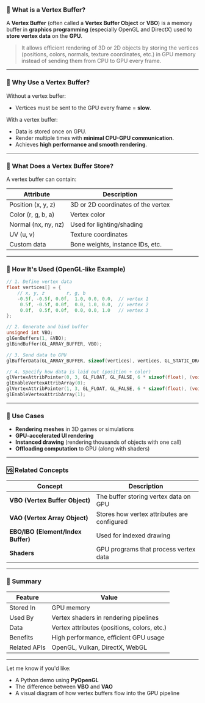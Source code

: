 ### 🧠 What is a **Vertex Buffer**?

A **Vertex Buffer** (often called a **Vertex Buffer Object** or **VBO**) is a memory buffer in **graphics programming** (especially OpenGL and DirectX) used to **store vertex data** on the **GPU**.

> It allows efficient rendering of 3D or 2D objects by storing the vertices (positions, colors, normals, texture coordinates, etc.) in GPU memory instead of sending them from CPU to GPU every frame.

---

### 🧱 Why Use a Vertex Buffer?

Without a vertex buffer:

* Vertices must be sent to the GPU every frame = **slow**.

With a vertex buffer:

* Data is stored once on GPU.
* Render multiple times with **minimal CPU-GPU communication**.
* Achieves **high performance and smooth rendering**.

---

### 🧩 What Does a Vertex Buffer Store?

A vertex buffer can contain:

| Attribute           | Description                        |
| ------------------- | ---------------------------------- |
| Position (x, y, z)  | 3D or 2D coordinates of the vertex |
| Color (r, g, b, a)  | Vertex color                       |
| Normal (nx, ny, nz) | Used for lighting/shading          |
| UV (u, v)           | Texture coordinates                |
| Custom data         | Bone weights, instance IDs, etc.   |

---

### 🔧 How It's Used (OpenGL-like Example)

```c
// 1. Define vertex data
float vertices[] = {
    // x, y, z        r, g, b
    -0.5f, -0.5f, 0.0f,  1.0, 0.0, 0.0,  // vertex 1
     0.5f, -0.5f, 0.0f,  0.0, 1.0, 0.0,  // vertex 2
     0.0f,  0.5f, 0.0f,  0.0, 0.0, 1.0   // vertex 3
};

// 2. Generate and bind buffer
unsigned int VBO;
glGenBuffers(1, &VBO);
glBindBuffer(GL_ARRAY_BUFFER, VBO);

// 3. Send data to GPU
glBufferData(GL_ARRAY_BUFFER, sizeof(vertices), vertices, GL_STATIC_DRAW);

// 4. Specify how data is laid out (position + color)
glVertexAttribPointer(0, 3, GL_FLOAT, GL_FALSE, 6 * sizeof(float), (void*)0); // position
glEnableVertexAttribArray(0);
glVertexAttribPointer(1, 3, GL_FLOAT, GL_FALSE, 6 * sizeof(float), (void*)(3 * sizeof(float))); // color
glEnableVertexAttribArray(1);
```

---

### 🎯 Use Cases

* **Rendering meshes** in 3D games or simulations
* **GPU-accelerated UI rendering**
* **Instanced drawing** (rendering thousands of objects with one call)
* **Offloading computation** to GPU (along with shaders)

---

### 🆚 Related Concepts

| Concept                            | Description                                 |
| ---------------------------------- | ------------------------------------------- |
| **VBO (Vertex Buffer Object)**     | The buffer storing vertex data on GPU       |
| **VAO (Vertex Array Object)**      | Stores how vertex attributes are configured |
| **EBO/IBO (Element/Index Buffer)** | Used for indexed drawing                    |
| **Shaders**                        | GPU programs that process vertex data       |

---

### 📌 Summary

| Feature      | Value                                       |
| ------------ | ------------------------------------------- |
| Stored In    | GPU memory                                  |
| Used By      | Vertex shaders in rendering pipelines       |
| Data         | Vertex attributes (positions, colors, etc.) |
| Benefits     | High performance, efficient GPU usage       |
| Related APIs | OpenGL, Vulkan, DirectX, WebGL              |

---

Let me know if you'd like:

* A Python demo using **PyOpenGL**
* The difference between **VBO** and **VAO**
* A visual diagram of how vertex buffers flow into the GPU pipeline
